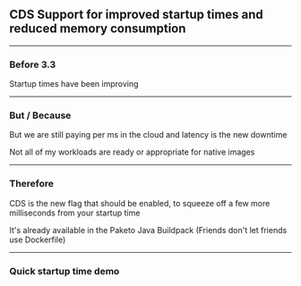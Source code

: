 ## CDS Support for improved startup times and reduced memory consumption

---

### Before 3.3

Startup times have been improving

---

### But / Because

But we are still paying per ms in the cloud and latency is the new downtime

Not all of my workloads are ready or appropriate for native images

---

### Therefore

CDS is the new flag that should be enabled, to squeeze off a few more milliseconds from your startup time

It's already available in the Paketo Java Buildpack
(Friends don't let friends use Dockerfile)

---

### Quick startup time demo
